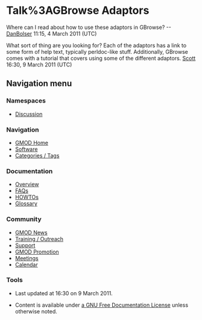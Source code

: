 



<span id="top"></span>




# <span dir="auto">Talk%3AGBrowse Adaptors</span>









Where can I read about how to use these adaptors in GBrowse?
--[DanBolser](User%3ADanBolser "User%3ADanBolser") 11:15, 4 March 2011 (UTC)

What sort of thing are you looking for? Each of the adaptors has a link
to some form of help text, typically perldoc-like stuff. Additionally,
GBrowse comes with a tutorial that covers using some of the different
adaptors. [Scott](User%3AScott "User%3AScott") 16:30, 9 March 2011 (UTC)








## Navigation menu



### Namespaces


- <span id="ca-talk"><a href="Talk%3AGBrowse_Adaptors" accesskey="t"
  title="Discussion about the content page [t]">Discussion</a></span>





### Navigation



- <span id="n-GMOD-Home">[GMOD Home](Main_Page)</span>
- <span id="n-Software">[Software](GMOD_Components)</span>
- <span id="n-Categories-.2F-Tags">[Categories /
  Tags](Categories)</span>




### Documentation



- <span id="n-Overview">[Overview](Overview)</span>
- <span id="n-FAQs">[FAQs](Category%3AFAQ)</span>
- <span id="n-HOWTOs">[HOWTOs](Category%3AHOWTO)</span>
- <span id="n-Glossary">[Glossary](Glossary)</span>




### Community



- <span id="n-GMOD-News">[GMOD News](GMOD_News)</span>
- <span id="n-Training-.2F-Outreach">[Training /
  Outreach](Training_and_Outreach)</span>
- <span id="n-Support">[Support](Support)</span>
- <span id="n-GMOD-Promotion">[GMOD Promotion](GMOD_Promotion)</span>
- <span id="n-Meetings">[Meetings](Meetings)</span>
- <span id="n-Calendar">[Calendar](Calendar)</span>




### Tools




- <span id="footer-info-lastmod">Last updated at 16:30 on 9 March
  2011.</span>
<!-- - <span id="footer-info-viewcount">7,899 page views.</span> -->
- <span id="footer-info-copyright">Content is available under
  <a href="http://www.gnu.org/licenses/fdl-1.3.html" class="external"
  rel="nofollow">a GNU Free Documentation License</a> unless otherwise
  noted.</span>

<!-- -->



<!-- -->





